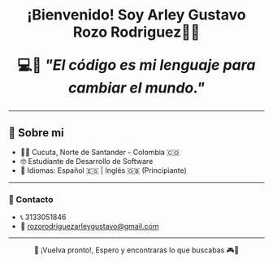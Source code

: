<h1 align="center">¡Bienvenido! Soy Arley Gustavo Rozo Rodriguez👻🤖

<p align="center">💻👻  <em>"El código es mi lenguaje para cambiar el mundo."</em></p>

-------

## 🧐 Sobre mi
- 😶‍🌫️ Cucuta, Norte de Santander - Colombia 🇨🇴
- 🤓 Estudiante de Desarrollo de Software
- 🤔 Idiomas: Español 🇪🇸 | Inglés 🇬🇧 (Principiante)

-------

### 📲 Contacto

- 📞 3133051846
- 📧 rozorodriguezarleygustavo@gmail.com

---

<p align="center"> 👋 ¡Vuelva pronto!, Espero y encontraras lo que buscabas 🎮🧩</p>
